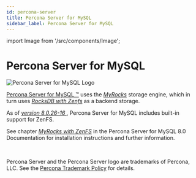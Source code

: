 ```yaml
---
id: percona-server
title: Percona Server for MySQL
sidebar_label: Percona Server for MySQL
---
```


import Image from '/src/components/Image';

# Percona Server for MySQL

<Image src="percona-server-logo.png"
alt="Percona Server for MySQL Logo" />

[Percona Server for
MySQL &trade;](https://www.percona.com/software/mysql-database/percona-server)
uses the *[MyRocks](https://myrocks.io/)* storage engine, which in turn uses
*[RocksDB with Zenfs](zenfs.md)* as a backend storage.

As of *[version 8.0.26-16
](https://www.percona.com/doc/percona-server/8.0/release-notes/Percona-Server-8.0.26-16.html)*,
Percona Server for MySQL includes built-in support for ZenFS.

See chapter *[MyRocks with
ZenFS](https://www.percona.com/doc/percona-server/8.0/myrocks/zenfs.html)* in the
Percona Server for MySQL 8.0 Documentation for installation instructions and
further information.

<br/>

Percona Server and the Percona Server logo are trademarks of Percona,
LLC. See the [Percona Trademark Policy](https://www.percona.com/trademark-policy)
for details.

